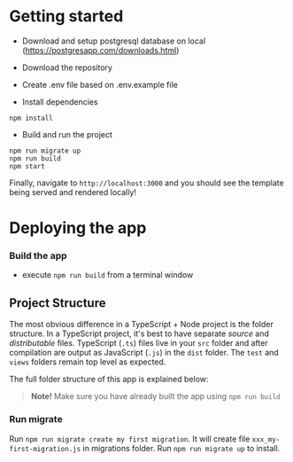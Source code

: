 # Getting started

- Download and setup postgresql database on local (https://postgresapp.com/downloads.html)

- Download the repository

- Create .env file based on .env.example file

- Install dependencies
```
npm install
```
- Build and run the project
```
npm run migrate up
npm run build
npm start
```

Finally, navigate to `http://localhost:3000` and you should see the template being served and rendered locally!

# Deploying the app

### Build the app

- execute `npm run build` from a terminal window

## Project Structure
The most obvious difference in a TypeScript + Node project is the folder structure.
In a TypeScript project, it's best to have separate _source_  and _distributable_ files.
TypeScript (`.ts`) files live in your `src` folder and after compilation are output as JavaScript (`.js`) in the `dist` folder.
The `test` and `views` folders remain top level as expected. 

The full folder structure of this app is explained below:

> **Note!** Make sure you have already built the app using `npm run build`

### Run migrate
Run `npm run migrate create my first migration`. It will create file `xxx_my-first-migration.js` in migrations folder.
Run `npm run migrate up` to install.
